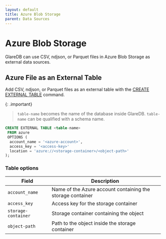 ```yaml
---
layout: default
title: Azure Blob Storage
parent: Data Sources
---
```


# Azure Blob Storage

GlareDB can use CSV, ndjson, or Parquet files in Azure Blob Storage as external
data sources.

## Azure File as an External Table

Add CSV, ndjson, or Parquet files as an external table with the
[CREATE EXTERNAL TABLE] command.

{: .important}

> `table-name` becomes the name of the database inside GlareDB. `table-name` can
> be qualified with a schema name.

```sql
CREATE EXTERNAL TABLE <table-name>
 FROM azure
 OPTIONS (
  account_name = '<azure-account>',
  access_key = '<access-key>'
  location = 'azure://<storage-container>/<object-path>'
);
```

### Table options

| Field               | Description                                                |
| ------------------- | ---------------------------------------------------------- |
| `account_name`      | Name of the Azure account containing the storage container |
| `access_key`        | Access key for the storage container                       |
| `storage-container` | Storage container containing the object                    |
| `object-path`       | Path to the object inside the storage container            |

<!-- markdownlint-disable line-length -->

[CREATE EXTERNAL TABLE]: /glaredb/sql-commands/create-external-table

<!-- markdownlint-enable line-length -->

